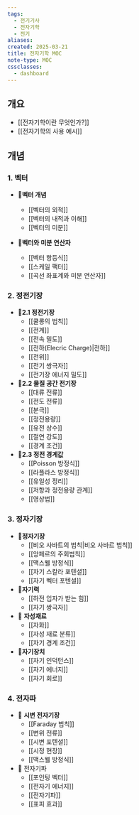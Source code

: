 ```yaml
---
tags:
  - 전기기사
  - 전자기학
  - 전기
aliases: 
created: 2025-03-21
title: 전자기학 MOC
note-type: MOC
cssclasses:
  - dashboard
---
```


## 개요
- [[전자기학이란 무엇인가?]]
- [[전자기학의 사용 예시]]

## 개념

### 1. 벡터
- 📖**벡터 개념**
	- [[벡터의 외적]]
	- [[벡터의 내적과 이해]]
	- [[벡터의 미분]]

- 📖**벡터와 미분 연산자**
	- [[벡터 항등식]]
	- [[스케일 팩터]]
	- [[곡선 좌표계와 미분 연산자]]
### 2. 정전기장
- 📖**2.1 정전기장**
	- [[쿨롱의 법칙]]
	- [[전계]]
	- [[전속 밀도]]
	- [[전하(Elecric Charge)|전하]]
	- [[전위]]
	- [[전기 쌍극자]]
	- [[전기장 에너지 밀도]]
- 📖**2.2 물질 공간 전기장**
	- [[대류 전류]]
	- [[전도 전류]]
	- [[분극]]
	- [[정전용량]]
	- [[유전 상수]]
	- [[절연 강도]]
	- [[경계 조건]]
- 📖**2.3 정전 경계값**
	- [[Poisson 방정식]]
	- [[라플라스 방정식]]
	- [[유일성 정리]]
	- [[저항과 정전용량 관계]]
	- [[영상법]]
### 3. 정자기장
- 📖**정자기장**
	- [[비오 사바트의 법칙|비오 사바르 법칙]]
	- [[앙페르의 주회법칙]]
	- [[맥스웰 방정식]]
	- [[자기 스칼라 포텐셜]]
	- [[자기 벡터 포텐셜]]
- 📖**자기력**
	- [[하전 입자가 받는 힘]]
	- [[자기 쌍극자]]
- 📖  **자성재료**
	-  [[자화]]
	- [[자성 재료 분류]]
	- [[자기 경계 조건]]
- 📖**자기장치**
	- [[자기 인덕턴스]]
	- [[자기 에너지]]
	- [[자기 회로]]
### 4. 전자파
- 📖 **시변 전자기장**
	- [[Faraday 법칙]]
	- [[변위 전류]]
	- [[시변 포텐셜]]
	- [[시정 현장]]
	- [[맥스웰 방정식]]
- 📖 전자기파
	- [[포인팅 벡터]]
	- [[전자기 에너지]]
	- [[전자기파]]
	- [[표피 효과]]